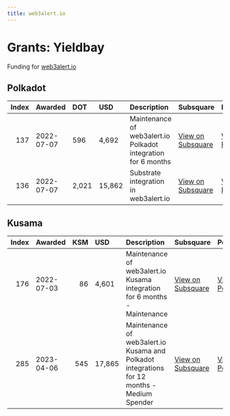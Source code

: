 ```yaml
---
title: web3alert.io
---
```

# Grants: Yieldbay

Funding for [web3alert.io](/tools/other/web3alert)

## Polkadot

|   Index | Awarded    | DOT   | USD    | Description                                                   | Subsquare                                                                | Polkassembly                                                          |
|--------:|:-----------|:------|:-------|:--------------------------------------------------------------|:-------------------------------------------------------------------------|:----------------------------------------------------------------------|
|     137 | 2022-07-07 | 596   | 4,692  | Maintenance of web3alert.io Polkadot integration for 6 months | [View on Subsquare](https://polkadot.subsquare.io/treasury/proposal/137) | [View on Polkassembly](https://polkadot.polkassembly.io/treasury/137) |
|     136 | 2022-07-07 | 2,021 | 15,862 | Substrate integration in web3alert.io                         | [View on Subsquare](https://polkadot.subsquare.io/treasury/proposal/136) | [View on Polkassembly](https://polkadot.polkassembly.io/treasury/136) |


## Kusama

|   Index | Awarded    |   KSM | USD    | Description                                                                                 | Subsquare                                                              | Polkassembly                                                        |
|--------:|:-----------|------:|:-------|:--------------------------------------------------------------------------------------------|:-----------------------------------------------------------------------|:--------------------------------------------------------------------|
|     176 | 2022-07-03 |    86 | 4,601  | Maintenance of web3alert.io Kusama integration for 6 months - Maintenance                   | [View on Subsquare](https://kusama.subsquare.io/treasury/proposal/176) | [View on Polkassembly](https://kusama.polkassembly.io/treasury/176) |
|     285 | 2023-04-06 |   545 | 17,865 | Maintenance of web3alert.io Kusama and Polkadot integrations for 12 months - Medium Spender | [View on Subsquare](https://kusama.subsquare.io/treasury/proposal/285) | [View on Polkassembly](https://kusama.polkassembly.io/treasury/285) |
